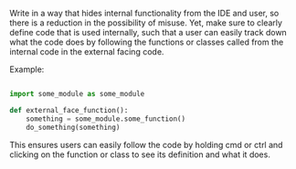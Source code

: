 Write in a way that hides internal functionality from the IDE and user, so there is a reduction in the possibility of misuse. Yet, make sure to clearly define code that is used internally, such that a user can easily track down what the code does by following the functions or classes called from the internal code in the external facing code.

Example:

```Python

import some_module as some_module

def external_face_function():
    something = some_module.some_function()
    do_something(something)
```

This ensures users can easily follow the code by holding cmd or ctrl and clicking on the function or class to see its definition and what it does.

